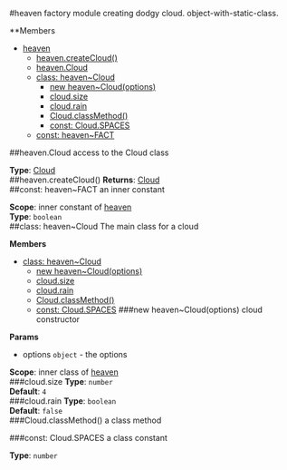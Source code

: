 <a name="module_heaven"></a>
#heaven
factory module creating dodgy cloud. object-with-static-class.

**Members

* [heaven](#module_heaven)
  * [heaven.createCloud()](#module_heaven.createCloud)
  * [heaven.Cloud](#module_heaven.Cloud)
  * [class: heaven~Cloud](#module_heaven.Cloud)
    * [new heaven~Cloud(options)](#module_heaven.Cloud)
    * [cloud.size](#module_heaven.Cloud#size)
    * [cloud.rain](#module_heaven.Cloud#rain)
    * [Cloud.classMethod()](#module_heaven.Cloud.classMethod)
    * [const: Cloud.SPACES](#module_heaven.Cloud.SPACES)
  * [const: heaven~FACT](#module_heaven.FACT)

<a name="module_heaven.Cloud"></a>
##heaven.Cloud
access to the Cloud class

**Type**: [Cloud](#module_heaven.Cloud)  
<a name="module_heaven.createCloud"></a>
##heaven.createCloud()
**Returns**: [Cloud](#module_heaven.Cloud)  
<a name="module_heaven.FACT"></a>
##const: heaven~FACT
an inner constant

**Scope**: inner constant of [heaven](#module_heaven)  
**Type**: `boolean`  
<a name="module_heaven.Cloud"></a>
##class: heaven~Cloud
The main class for a cloud

**Members**

* [class: heaven~Cloud](#module_heaven.Cloud)
  * [new heaven~Cloud(options)](#module_heaven.Cloud)
  * [cloud.size](#module_heaven.Cloud#size)
  * [cloud.rain](#module_heaven.Cloud#rain)
  * [Cloud.classMethod()](#module_heaven.Cloud.classMethod)
  * [const: Cloud.SPACES](#module_heaven.Cloud.SPACES)
<a name="module_heaven.Cloud"></a>
###new heaven~Cloud(options)
cloud constructor

**Params**

- options `object` - the options

**Scope**: inner class of [heaven](#module_heaven)  
<a name="module_heaven.Cloud#size"></a>
###cloud.size
**Type**: `number`  
**Default**: `4`  
<a name="module_heaven.Cloud#rain"></a>
###cloud.rain
**Type**: `boolean`  
**Default**: `false`  
<a name="module_heaven.Cloud.classMethod"></a>
###Cloud.classMethod()
a class method

<a name="module_heaven.Cloud.SPACES"></a>
###const: Cloud.SPACES
a class constant

**Type**: `number`  
